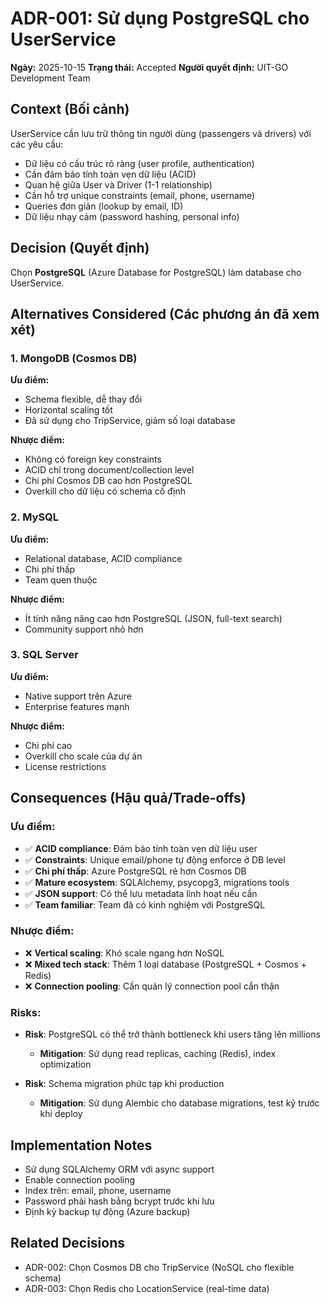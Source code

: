# ADR-001: Sử dụng PostgreSQL cho UserService

**Ngày:** 2025-10-15
**Trạng thái:** Accepted
**Người quyết định:** UIT-GO Development Team

## Context (Bối cảnh)

UserService cần lưu trữ thông tin người dùng (passengers và drivers) với các yêu cầu:
- Dữ liệu có cấu trúc rõ ràng (user profile, authentication)
- Cần đảm bảo tính toàn vẹn dữ liệu (ACID)
- Quan hệ giữa User và Driver (1-1 relationship)
- Cần hỗ trợ unique constraints (email, phone, username)
- Queries đơn giản (lookup by email, ID)
- Dữ liệu nhạy cảm (password hashing, personal info)

## Decision (Quyết định)

Chọn **PostgreSQL** (Azure Database for PostgreSQL) làm database cho UserService.

## Alternatives Considered (Các phương án đã xem xét)

### 1. MongoDB (Cosmos DB)
**Ưu điểm:**
- Schema flexible, dễ thay đổi
- Horizontal scaling tốt
- Đã sử dụng cho TripService, giảm số loại database

**Nhược điểm:**
- Không có foreign key constraints
- ACID chỉ trong document/collection level
- Chi phí Cosmos DB cao hơn PostgreSQL
- Overkill cho dữ liệu có schema cố định

### 2. MySQL
**Ưu điểm:**
- Relational database, ACID compliance
- Chi phí thấp
- Team quen thuộc

**Nhược điểm:**
- Ít tính năng nâng cao hơn PostgreSQL (JSON, full-text search)
- Community support nhỏ hơn

### 3. SQL Server
**Ưu điểm:**
- Native support trên Azure
- Enterprise features mạnh

**Nhược điểm:**
- Chi phí cao
- Overkill cho scale của dự án
- License restrictions

## Consequences (Hậu quả/Trade-offs)

### Ưu điểm:
- ✅ **ACID compliance**: Đảm bảo tính toàn vẹn dữ liệu user
- ✅ **Constraints**: Unique email/phone tự động enforce ở DB level
- ✅ **Chi phí thấp**: Azure PostgreSQL rẻ hơn Cosmos DB
- ✅ **Mature ecosystem**: SQLAlchemy, psycopg3, migrations tools
- ✅ **JSON support**: Có thể lưu metadata linh hoạt nếu cần
- ✅ **Team familiar**: Team đã có kinh nghiệm với PostgreSQL

### Nhược điểm:
- ❌ **Vertical scaling**: Khó scale ngang hơn NoSQL
- ❌ **Mixed tech stack**: Thêm 1 loại database (PostgreSQL + Cosmos + Redis)
- ❌ **Connection pooling**: Cần quản lý connection pool cẩn thận

### Risks:
- **Risk**: PostgreSQL có thể trở thành bottleneck khi users tăng lên millions
  - **Mitigation**: Sử dụng read replicas, caching (Redis), index optimization

- **Risk**: Schema migration phức tạp khi production
  - **Mitigation**: Sử dụng Alembic cho database migrations, test kỹ trước khi deploy

## Implementation Notes

- Sử dụng SQLAlchemy ORM với async support
- Enable connection pooling
- Index trên: email, phone, username
- Password phải hash bằng bcrypt trước khi lưu
- Định kỳ backup tự động (Azure backup)

## Related Decisions

- ADR-002: Chọn Cosmos DB cho TripService (NoSQL cho flexible schema)
- ADR-003: Chọn Redis cho LocationService (real-time data)
